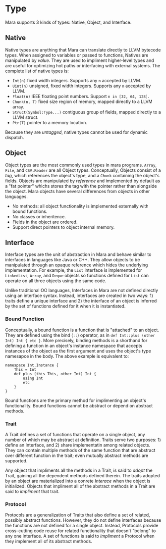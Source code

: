 # Type

Mara supports 3 kinds of types: Native, Object, and Interface. 

## Native

Native types are anything that Mara can translate directly to LLVM bytecode types.  When assigned to variables or passed to functions, Natives are manipulated by *value*.  They are used to impliment higher-level types and are useful for optimizing hot paths or interfacing with external systems.  The complete list of native types is:

- `Int(n)` fixed width integers.  Supports any `n` accepted by LLVM.
- `Uint(n)` unsigned, fixed width integers.  Supports any `n` accepted by LLVM.
- `Float(n)` IEEE floating point numbers.  Support `n in [32, 64, 128]`.
- `Chunk(n, T)` fixed size region of memory, mapped directly to a LLVM array.
- `Struct(Symbol:Type...)`  contiguous group of fields, mapped directly to a LLVM struct.
- `Ptr(T)` pointer to a memory location.

Because they are *untagged*, native types cannot be used for dynamic dispatch.

## Object 

Object types are the most commonly used types in mara programs.  `Array`, `File`, and `CSV.Reader` are all Object types.  Conceptually, Objects consist of a *tag*, which references the object's type, and a `Chunk` containing the object's fields.  Objects are manipulated by *reference* and implemented by default as a "fat pointer" whichs stores the tag with the pointer rather than alongside the object.  Mara objects have several differences from objects in other languages.

- No methods: all object functionality is implemented externally with bound functions.
- No classes or inheritence.
- Fields in the object are ordered.
- Support direct pointers to object internal memory.

## Interface

Interface types are the unit of abstraction in Mara and behave similar to interfaces in languages like Java or C++.  They allow objects to be manipulated through an opaque reference which hides the underlying implementation.  For example, the `List` interface is implemented for `LinkedList`, `Array`, and `Deque` objects so functions defined for `List` can operate on all three objects using the same code.

Unlike traditional OO languages, Interfaces in Mara are not defined directly using an interface syntax.  Instead, interfaces are created in two ways: 1) traits define a unique interface and 2) the interface of an object is inferred by the set of functions defined for it when it is instantiated.

### Bound Function

Conceptually, a bound function is a function that is "attached" to an object.  They are defined using the bind (`::`) operator, as in `def Int::plus (other Int) Int { etc }`.  More precisely, binding methods is a shorthand for defining a function in an object's instance namespace that accepts instances of the object as the first argument and uses the object's type namesapce in the body.  The above example is equivalent to:

    namespace Int.Instance {
        This = Int
        def plus (this This, other Int) Int {
            using Int
            etc
        }
    }

Bound functions are the primary method for implimenting an object's functionality.  Bound functions cannot be abstract or depend on abstract methods.

### Trait

A Trait defines a set of functions that operate on a single object, any number of which may be abstract at definition.  Traits serve two purposes: 1) define an Interface, and 2) share implementatin among related objects.  They can contain multiple methods of the same function that are abstract over different function in the trait; even mutually abstract methods are supported.

Any object that impliments all the methods in a Trait, is said to *adopt* the Trait, gaining all the dependent methods defined therein.  The traits adopted by an object are materialized into a conrete *Interace* when the object is initialized.  Objects that impliment all of the abstract methods in a Trait are said to *impliment* that trait.


### Protocol

Protocols are a generalization of Traits that also define a set of related, possibly abstract functions.  However, they do not define interfaces because the functions are not defined for a single object.  Instead, Protocols provide cross-cutting code reuse for related functionality that doesn't "belong" to any one interface.  A set of functions is said to *impliment* a Protocol when they implement all of its abstract methods.





